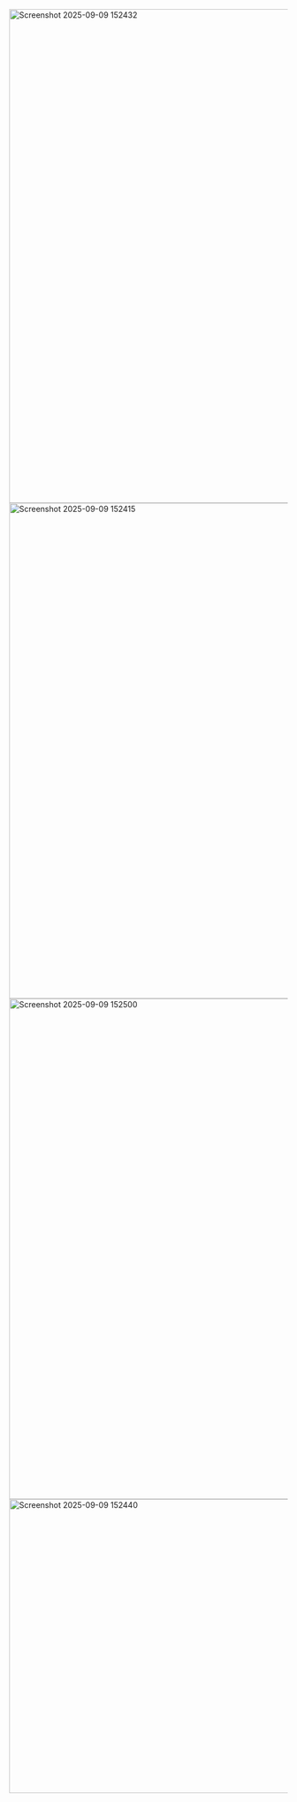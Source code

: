 <img width="1836" height="892" alt="Screenshot 2025-09-09 152432" src="https://github.com/user-attachments/assets/34896e99-bbd3-4655-a36b-329478ee64ee" />
<img width="1846" height="895" alt="Screenshot 2025-09-09 152415" src="https://github.com/user-attachments/assets/28c6a290-25cb-4b2e-abb6-aad30528425a" />
<img width="1849" height="904" alt="Screenshot 2025-09-09 152500" src="https://github.com/user-attachments/assets/b1edd553-3f79-448e-9c4a-0fff5487da73" />
<img width="1851" height="531" alt="Screenshot 2025-09-09 152440" src="https://github.com/user-attachments/assets/8655c67b-4a7c-405b-bd11-4b7752221e64" />
